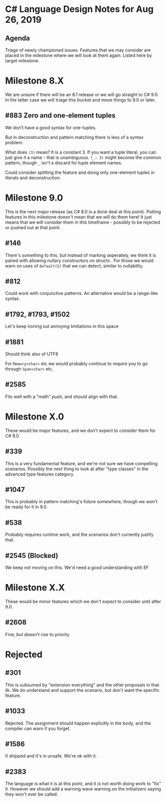 ﻿# C# Language Design Notes for Aug 26, 2019

## Agenda

Triage of newly championed issues. Features that we may consider are placed in the milestone where we will look at them again. Listed here by target milestone.

# Milestone 8.X

We are unsure if there will be an 8.1 release or we will go straight to C# 9.0. In the latter case we will triage this bucket and move things to 9.0 or later.

## #883 Zero and one-element tuples

We don't have a good syntax for one-tuples.

But in deconstruction and pattern matching there is less of a syntax problem.

What does `(3)` mean? It is a constant 3. If you want a tuple literal, you can just give it a name - that is unambiguous. `(_: 3)` might become the common pattern, though `_` isn't a discard for tuple element names.

Could consider splitting the feature and doing only one-element tuples in literals and deconstruction.


# Milestone 9.0

This is the next major release (as C# 8.0 is a done deal at this point). Putting features in this milestone doesn't mean that we will do them here! It just means that we will consider them in this timeframe - possibly to be rejected or pushed out at that point.

## #146

There's something to this, but instead of marking seperately, we think it is paired with allowing nullary constructors on structs . For those we would warn on uses of `default(S)` that we can detect, similar to nullability.

## #812

Could work with conjunctive patterns. An alternative would be a range-like syntax.

## #1792, #1793, #1502

Let's keep ironing out annoying limitations in this space

## #1881

Should think also of UTF8

For `Memory<char>` etc we would probably continue to require you to go through `Span<char>` etc.

## #2585

Fits well with a "math" push, and should align with that.


# Milestone X.0

These would be major features, and we don't expect to consider them for C# 9.0.

## #339

This is a very fundamental feature, and we're not sure we have compelling scenarios. Possibly the next thing to look at after "type classes" in the advanced type features category.

## #1047

This is probably in pattern matching's future somewhere, though we won't be ready for it in 9.0.

## #538

Probably requires runtime work, and the scenarios don't currently justify that.

## #2545 (Blocked)

We keep not moving on this. We'd need a good understanding with EF


# Milestone X.X

These would be minor features which we don't expect to consider until after 9.0.

## #2608

Fine, but doesn't rise to priority


# Rejected

## #301

This is subsumed by "extension everything" and the other proposals in that ilk. We do understand and support the scenario, but don't want the specific feature.

## #1033

Rejected. The assignment should happen explicitly in the body, and the compiler can warn if you forget.

## #1586

It shipped and it's in unsafe. We're ok with it.



## #2383

The language is what it is at this point, and it is not worth doing work to "fix" it. However we should add a warning wave warning on the initializers saying they won't ever be called.





